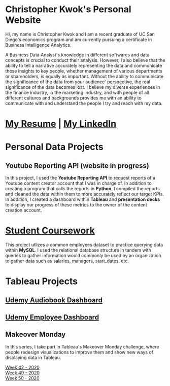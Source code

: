 # Christopher Kwok's Personal Website
  
Hi, my name is Christopher Kwok and I am a recent graduate of UC San Diego's economics program and am currently pursuing a certificate in Business Intelligence Analytics.
  
<p> A Business Data Analyst's knowledge in different softwares and data concepts is crucial to conduct their analysis. However, I also believe that the ability to tell a narrative accurately representing the data and communicate these insights to key people, whether management of various departments or shareholders, is equally as important. Without the ability to communicate the significance of the data from your audience' perspective, the real significance of the data becomes lost. I believe my diverse experiences in the finance industry, in the marketing industry, and with people of all different cultures and backgrounds provides me with an ability to communicate with and understand the people I try and reach with my data.  </p>
  
# [My Resume](ChristopherKwok_resume.pdf) | [My LinkedIn](https://www.linkedin.com/in/cckwok/)
  
# Personal Data Projects
  
## Youtube Reporting API (website in progress)
  
In this project, I used the **Youtube Reporting API** to request reports of a Youtube content creator account that I was in charge of. In addition to creating a program that calls the reports in **Python**, I compiled the reports and cleaned the data within them to more accurately reflect our target KPIs. In addition, I created a dashboard within **Tableau** and **presentation decks** to display our progress of these metrics to the owner of the content creation account.
  
# [Student Coursework](https://github.com/christopherkwok/SQL_coursework)
  
This project utlizes a common employees dataset to practice querying data within **MySQL**. I used the relational database structure in tandem with queries to gather information would commonly be used by an organization to gather data such as salaries, managers, start_dates, etc.  
  
# Tableau Projects
  
## [Udemy Audiobook Dashboard](https://public.tableau.com/profile/christopher.kwok#!/vizhome/AudiobookSalesReviews_16105216922850/Dashboard1?publish=yes)
  
## [Udemy Employee Dashboard](https://public.tableau.com/profile/christopher.kwok#!/vizhome/Udemy-CombiningSQLandTableauProblems/Dashboard1)
  
## Makeover Monday
  
In this series, I take part in Tableau's Makeover Monday challenge, where people redesign visualizations to improve them and show new ways of displaying data in Tableau.
  
  [Week 42 - 2020](https://public.tableau.com/profile/christopher.kwok#!/vizhome/MakeoverMonday42/Dashboard1)  
  [Week 49 - 2020](https://public.tableau.com/profile/christopher.kwok#!/vizhome/German-AmericanRelationshipPolling/Dashboard1)   
  [Week 50 - 2020](https://public.tableau.com/profile/christopher.kwok#!/vizhome/BobRossVisualization/Dashboard1) 
